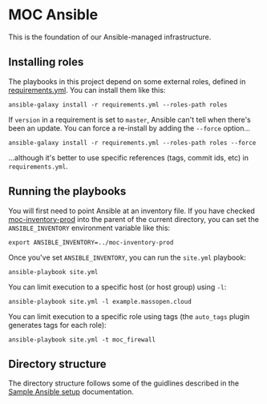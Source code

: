 # MOC Ansible

This is the foundation of our Ansible-managed infrastructure.

## Installing roles

The playbooks in this project depend on some external roles, defined
in [requirements.yml](requirements.yml). You can install them like
this:

```
ansible-galaxy install -r requirements.yml --roles-path roles
```

If `version` in a requirement is set to `master`, Ansible can't tell
when there's been an update. You can force a re-install by adding the
`--force` option...

```
ansible-galaxy install -r requirements.yml --roles-path roles --force
```

...although it's better to use specific references (tags, commit ids,
etc) in `requirements.yml`.

## Running the playbooks

You will first need to point Ansible at an inventory file. If you have
checked [moc-inventory-prod][] into the parent of the current
directory, you can set the `ANSIBLE_INVENTORY` environment variable
like this:

```
export ANSIBLE_INVENTORY=../moc-inventory-prod
```

Once you've set `ANSIBLE_INVENTORY`, you can run the `site.yml`
playbook:

```
ansible-playbook site.yml
```

You can limit execution to a specific host (or host group) using `-l`:

```
ansible-playbook site.yml -l example.massopen.cloud
```

You can limit execution to a specific role using tags (the `auto_tags`
plugin generates tags for each role):

```
ansible-playbook site.yml -t moc_firewall
```

[moc-inventory-prod]: https://github.com/CCI-MOC/moc-inventory-prod/

## Directory structure

The directory structure follows some of the guidlines described in the
[Sample Ansible setup][] documentation.

[sample ansible setup]: https://docs.ansible.com/ansible/latest/user_guide/sample_setup.html
